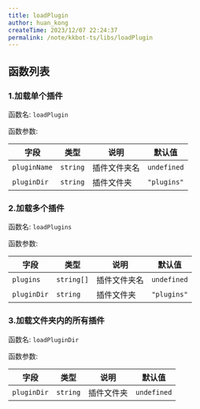 ```yaml
---
title: loadPlugin
author: huan_kong
createTime: 2023/12/07 22:24:37
permalink: /note/kkbot-ts/libs/loadPlugin
---
```


## 函数列表

### 1.加载单个插件

函数名: `loadPlugin`

函数参数:

| 字段         | 类型     | 说明         | 默认值      |
| ------------ | -------- | ------------ | ----------- |
| `pluginName` | `string` | 插件文件夹名 | `undefined` |
| `pluginDir`  | `string` | 插件文件夹   | `"plugins"` |

### 2.加载多个插件

函数名: `loadPlugins`

函数参数:

| 字段        | 类型       | 说明         | 默认值      |
| ----------- | ---------- | ------------ | ----------- |
| `plugins`   | `string[]` | 插件文件夹名 | `undefined` |
| `pluginDir` | `string`   | 插件文件夹   | `"plugins"` |

### 3.加载文件夹内的所有插件

函数名: `loadPluginDir`

函数参数:

| 字段        | 类型     | 说明       | 默认值      |
| ----------- | -------- | ---------- | ----------- |
| `pluginDir` | `string` | 插件文件夹 | `undefined` |
